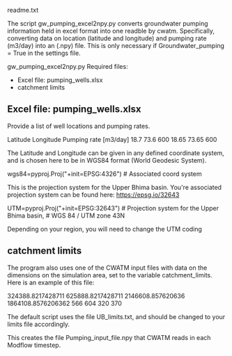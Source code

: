 readme.txt 

The script gw_pumping_excel2npy.py converts groundwater pumping information held in excel format into one readble by cwatm. Specifically, converting data on location (latitude and longitude) and pumping rate (m3/day) into an (.npy) file. This is only necessary if Groundwater_pumping = True in the settings file.

gw_pumping_excel2npy.py
Required files: 
- Excel file: pumping_wells.xlsx
- catchment limits 

Excel file: pumping_wells.xlsx
-------------------------------------
Provide a list of well locations and pumping rates.

Latitude	Longitude	Pumping rate [m3/day]
18.7	    73.6	    600
18.65	    73.65	    600

The Latitude and Longitude can be given in any defined coordinate system, and is chosen here to be in WGS84 format (World Geodesic System).

wgs84=pyproj.Proj("+init=EPSG:4326")        # Associated coord system

This is the projection system for the Upper Bhima basin. You're associated projection system can be found here: https://epsg.io/32643

UTM=pyproj.Proj("+init=EPSG:32643")         # Projection system for the Upper Bhima basin, 
                                            # WGS 84 / UTM zone 43N

Depending on your region, you will need to change the UTM coding

catchment limits
-------------------------------------
The program also uses one of the CWATM input files with data on the dimensions on the simulation area, set to the variable catchment_limits.
Here is an example of this file:

324388.8217428711
625888.8217428711
2146608.857620636
1864108.8576206362
566
604
320
370

The default script uses the file UB_limits.txt, and should be changed to your limits file accordingly. 

This creates the file Pumping_input_file.npy that CWATM reads in each Modflow timestep. 
